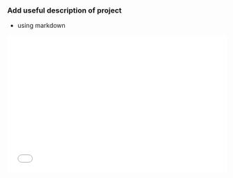 ### Add useful description of project   
- using markdown

<iframe src="mockelection/index.html" allowfullscreen="" width="100%" height="315" frameborder="0"></iframe>
